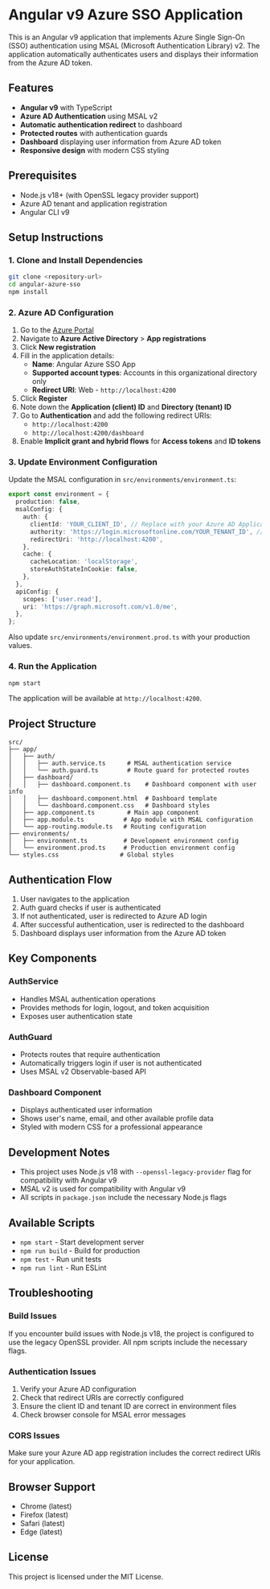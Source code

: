 # Angular v9 Azure SSO Application

This is an Angular v9 application that implements Azure Single Sign-On (SSO) authentication using MSAL (Microsoft Authentication Library) v2. The application automatically authenticates users and displays their information from the Azure AD token.

## Features

- **Angular v9** with TypeScript
- **Azure AD Authentication** using MSAL v2
- **Automatic authentication redirect** to dashboard
- **Protected routes** with authentication guards
- **Dashboard** displaying user information from Azure AD token
- **Responsive design** with modern CSS styling

## Prerequisites

- Node.js v18+ (with OpenSSL legacy provider support)
- Azure AD tenant and application registration
- Angular CLI v9

## Setup Instructions

### 1. Clone and Install Dependencies

```bash
git clone <repository-url>
cd angular-azure-sso
npm install
```

### 2. Azure AD Configuration

1. Go to the [Azure Portal](https://portal.azure.com)
2. Navigate to **Azure Active Directory** > **App registrations**
3. Click **New registration**
4. Fill in the application details:
   - **Name**: Angular Azure SSO App
   - **Supported account types**: Accounts in this organizational directory only
   - **Redirect URI**: Web - `http://localhost:4200`
5. Click **Register**
6. Note down the **Application (client) ID** and **Directory (tenant) ID**
7. Go to **Authentication** and add the following redirect URIs:
   - `http://localhost:4200`
   - `http://localhost:4200/dashboard`
8. Enable **Implicit grant and hybrid flows** for **Access tokens** and **ID tokens**

### 3. Update Environment Configuration

Update the MSAL configuration in `src/environments/environment.ts`:

```typescript
export const environment = {
  production: false,
  msalConfig: {
    auth: {
      clientId: 'YOUR_CLIENT_ID', // Replace with your Azure AD Application ID
      authority: 'https://login.microsoftonline.com/YOUR_TENANT_ID', // Replace with your tenant ID
      redirectUri: 'http://localhost:4200',
    },
    cache: {
      cacheLocation: 'localStorage',
      storeAuthStateInCookie: false,
    },
  },
  apiConfig: {
    scopes: ['user.read'],
    uri: 'https://graph.microsoft.com/v1.0/me',
  },
};
```

Also update `src/environments/environment.prod.ts` with your production values.

### 4. Run the Application

```bash
npm start
```

The application will be available at `http://localhost:4200`.

## Project Structure

```
src/
├── app/
│   ├── auth/
│   │   ├── auth.service.ts      # MSAL authentication service
│   │   └── auth.guard.ts        # Route guard for protected routes
│   ├── dashboard/
│   │   ├── dashboard.component.ts    # Dashboard component with user info
│   │   ├── dashboard.component.html  # Dashboard template
│   │   └── dashboard.component.css   # Dashboard styles
│   ├── app.component.ts         # Main app component
│   ├── app.module.ts           # App module with MSAL configuration
│   └── app-routing.module.ts   # Routing configuration
├── environments/
│   ├── environment.ts          # Development environment config
│   └── environment.prod.ts     # Production environment config
└── styles.css                 # Global styles
```

## Authentication Flow

1. User navigates to the application
2. Auth guard checks if user is authenticated
3. If not authenticated, user is redirected to Azure AD login
4. After successful authentication, user is redirected to the dashboard
5. Dashboard displays user information from the Azure AD token

## Key Components

### AuthService
- Handles MSAL authentication operations
- Provides methods for login, logout, and token acquisition
- Exposes user authentication state

### AuthGuard
- Protects routes that require authentication
- Automatically triggers login if user is not authenticated
- Uses MSAL v2 Observable-based API

### Dashboard Component
- Displays authenticated user information
- Shows user's name, email, and other available profile data
- Styled with modern CSS for a professional appearance

## Development Notes

- This project uses Node.js v18 with `--openssl-legacy-provider` flag for compatibility with Angular v9
- MSAL v2 is used for compatibility with Angular v9
- All scripts in `package.json` include the necessary Node.js flags

## Available Scripts

- `npm start` - Start development server
- `npm run build` - Build for production
- `npm test` - Run unit tests
- `npm run lint` - Run ESLint

## Troubleshooting

### Build Issues
If you encounter build issues with Node.js v18, the project is configured to use the legacy OpenSSL provider. All npm scripts include the necessary flags.

### Authentication Issues
1. Verify your Azure AD configuration
2. Check that redirect URIs are correctly configured
3. Ensure the client ID and tenant ID are correct in environment files
4. Check browser console for MSAL error messages

### CORS Issues
Make sure your Azure AD app registration includes the correct redirect URIs for your application.

## Browser Support

- Chrome (latest)
- Firefox (latest)
- Safari (latest)
- Edge (latest)

## License

This project is licensed under the MIT License.
